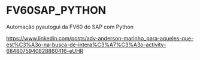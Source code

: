 # FV60SAP_PYTHON
Automação pyautogui da FV60 do SAP com Python

https://www.linkedin.com/posts/adv-anderson-marinho_para-aqueles-que-est%C3%A3o-na-busca-de-intera%C3%A7%C3%A3o-activity-6848075940828860416-eUHR
